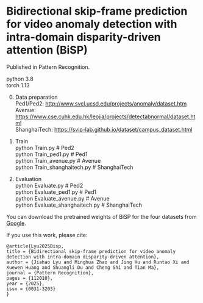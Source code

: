 # Bidirectional skip-frame prediction for video anomaly detection with intra-domain disparity-driven attention (BiSP)

Published in Pattern Recognition.

python 3.8  
torch 1.13  

0. Data preparation      
Ped1/Ped2: http://www.svcl.ucsd.edu/projects/anomaly/dataset.htm  
Avenue: https://www.cse.cuhk.edu.hk/leojia/projects/detectabnormal/dataset.html  
ShanghaiTech: https://svip-lab.github.io/dataset/campus_dataset.html  

1. Train  
python Train.py # Ped2  
python Train_ped1.py # Ped1  
python Train_avenue.py # Avenue  
python Train_shanghaitech.py # ShanghaiTech  
  
3. Evaluation  
python Evaluate.py # Ped2  
python Evaluate_ped1.py # Ped1  
python Evaluate_avenue.py # Avenue  
python Evaluate_shanghaitech.py # ShanghaiTech  

You can download the pretrained weights of BiSP for the four datasets from [Google](https://drive.google.com/drive/folders/1Vcs2mryGiZmidjaQy1C0Elviv1ADzBru?usp=sharing).

If you use this work, please cite:
```
@article{Lyu2025Bisp,
title = {Bidirectional skip-frame prediction for video anomaly detection with intra-domain disparity-driven attention},
author = {Jiahao Lyu and Minghua Zhao and Jing Hu and Runtao Xi and Xuewen Huang and Shuangli Du and Cheng Shi and Tian Ma},
journal = {Pattern Recognition},
pages = {112010},
year = {2025},
issn = {0031-3203}
}
```
